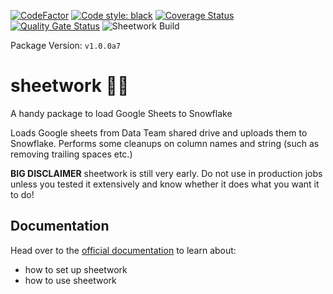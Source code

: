 [![CodeFactor](https://www.codefactor.io/repository/github/bastienboutonnet/sheetwork/badge)](https://www.codefactor.io/repository/github/bastienboutonnet/sheetwork)
[![Code style: black](https://img.shields.io/badge/code%20style-black-000000.svg)](https://github.com/ambv/black)
[![Coverage Status](https://coveralls.io/repos/github/bastienboutonnet/sheetwork/badge.svg?branch=fix/use_other_codecov_platform)](https://coveralls.io/github/bastienboutonnet/sheetwork?branch=fix/use_other_codecov_platform)
[![Quality Gate Status](https://sonarcloud.io/api/project_badges/measure?project=bastienboutonnet_sheetload&metric=alert_status)](https://sonarcloud.io/dashboard?id=bastienboutonnet_sheetload)
![Sheetwork Build](https://github.com/bastienboutonnet/sheetwork/workflows/Sheetwork/badge.svg)

Package Version: `v1.0.0a7`

# sheetwork 💩🤦

A handy package to load Google Sheets to Snowflake

Loads Google sheets from Data Team shared drive and uploads them to Snowflake.
Performs some cleanups on column names and string (such as removing trailing spaces etc.)

**BIG DISCLAIMER** sheetwork is still very early. Do not use in production jobs unless you tested it extensively and know whether it does what you want it to do!

## Documentation
Head over to the [official documentation](https://bastienboutonnet.gitbook.io/sheetwork/) to learn about:
- how to set up sheetwork
- how to use sheetwork
